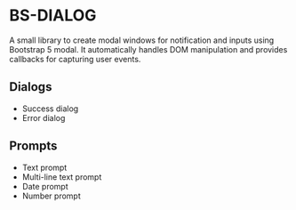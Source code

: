 # BS-DIALOG

A small library to create modal windows for notification and inputs using Bootstrap 5 modal. 
It automatically handles DOM manipulation and provides callbacks for capturing user events.

## Dialogs
+ Success dialog
+ Error dialog

## Prompts
+ Text prompt
+ Multi-line text prompt
+ Date prompt
+ Number prompt